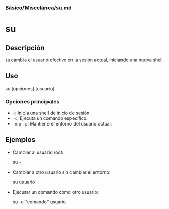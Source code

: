 ### **Básico/Miscelánea/su.md**

# su

## Descripción

`su` cambia el usuario efectivo en la sesión actual, iniciando una nueva shell.

## Uso

su [opciones] [usuario]

### Opciones principales

- `-`: Inicia una shell de inicio de sesión.
- `-c`: Ejecuta un comando específico.
- `-m` o `-p`: Mantiene el entorno del usuario actual.

## Ejemplos

- Cambiar al usuario root:

  su -

- Cambiar a otro usuario sin cambiar el entorno:

  su usuario

- Ejecutar un comando como otro usuario:

  su -c "comando" usuario
